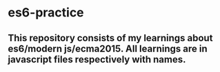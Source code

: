 # es6-practice

## This repository consists of my learnings about es6/modern js/ecma2015. All learnings are in javascript files respectively with names.